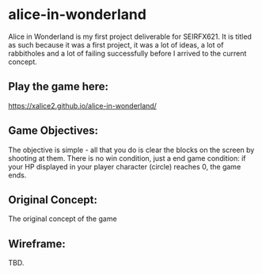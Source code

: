 # alice-in-wonderland
Alice in Wonderland is my first project deliverable for SEIRFX621. It is titled as such because it was a first project, it was a lot of ideas, a lot of rabbitholes and a lot of failing successfully before I arrived to the current concept.


## Play the game here:
https://xalice2.github.io/alice-in-wonderland/
  
  
## Game Objectives:
The objective is simple - all that you do is clear the blocks on the screen by shooting at them. There is no win condition, just a end game condition: if your HP displayed in your player character (circle) reaches 0, the game ends.



## Original Concept: 
The original concept of the game 


## Wireframe:
TBD.
